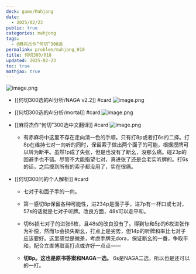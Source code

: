 ```yaml
---
deck: game/Mahjong
date:
  - 2025/02/23
public: true
categories: mahjong
tags:
  - @麻将杰作“何切”300选
permalink: problem/mahjong_018
title: 何切300/018
updated: 2025-02-23
toc: true
mathjax: true
---
```


![image.png](/assets/image_1740284249215_0.png)

  + [[何切300选的AI分析/NAGA v2.2]] #card
![image.png](/assets/image_1740284256497_0.png)

  + [[何切300选的AI分析/mortal]] #card
![image.png](/assets/image_1740284263326_0.png)

  + [[麻将杰作“何切”300选中文翻译]] #card
![image.png](/assets/image_1740284280922_0.png)

    + 有赤麻将中这里不存在走向清一色的手顺。只有打8p或者打6s的二择。打8p在维持七对一向听的同时，保留索子做出两个面子的可能，根据摸牌可以转为断平。虽然1p成了失张，但是也没有了断幺，没那么痛。碰23p的回避手也不错。尽管不大能指望七对，真进张了还是会老实听牌的。打6s的话，之后摸到所有的索子都没用了，实在很痛。

  + [[何切300问的个人解析]] #card
    + 七对子和面子手的一向。

    + 第一感切8p保留各种可能性，进234p是面子手，进7p有一杯口或七对，57s的话就是七对子听牌。改良方面，48s可以走平和。

    + 切6s损七对子的进张6枚，且48s的改良没有了。得到1p和5p的6枚进张作为补偿，然而1p会损失断幺，打点上是劣势，但14p的听牌和率比七对子应该要好。这里感觉是微差，考虑手牌无dora，保证断幺的一番，争取平和，配合立直博取高打点或许好一点点——

    + **切8p。这也是原书答案和NAGA一选。** 6s是NAGA二选，所以也是还可以的一打。
